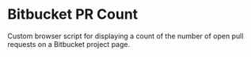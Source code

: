 # Bitbucket PR Count

Custom browser script for displaying a count of the number of open pull requests on a Bitbucket project page.
